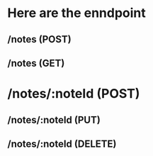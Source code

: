# Here are the enndpoint

## /notes (POST)

## /notes (GET)

# /notes/:noteId (POST)

## /notes/:noteId (PUT)

## /notes/:noteId (DELETE)